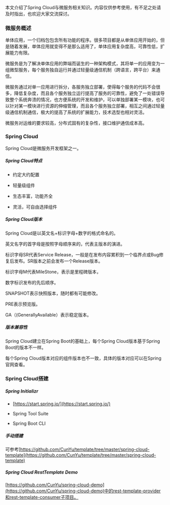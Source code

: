 本文介绍了Spring Cloud与微服务相关知识。内容仅供参考使用，有不足之处请及时指出，也欢迎大家交流探讨。

### 微服务概述

单体应用，一个归档包包含所有功能的程序。很多项目都是从单体应用开始的，但是随着发展，单体应用就变得不是那么适用了，单体应用复杂度高，可靠性低，扩展能力有限。

微服务是为了解决单体应用的弊端而诞生的一种架构模式，其将单一的应用变为一组微型服务，每个服务独自运行并通过轻量级通信机制（跨语言，跨平台）来通信。

微服务通过对单一应用进行拆分，各服务独立部署，使得每个服务的代码不会很多，降低复杂度，而且各个服务独立运行提高了服务的可靠性，避免了一处错误导致整个系统奔溃的情况，也方便系统的开发和维护，可以单独部署某一模块，也可以针对某一模块进行资源的伸缩管理，而且各个服务独立部署，相互之间通过轻量级通信机制通信，极大的提高了系统的扩展能力，技术选型也相对灵活。

微服务对运维的要求较高，分布式固有的复杂性，接口维护通信成本高。

### Spring Cloud

Spring Cloud是微服务开发框架之一。

##### Spring Cloud特点

* 约定大约配置

* 轻量级组件

* 生态丰富，功能齐全

* 灵活，可自由选择组件

##### Spring Cloud版本

Spring Cloud是以英文名+标识字母+数字的格式命名的。

英文名字的首字母是按照字母顺序来的，代表主版本的演进。

标识字母SR代表Service Release，一般是在发布内容累积到一个临界点或Bug修复后发布。SR版本之前会发布一个Release版本。

标识字母M代表MileStone，表示是里程碑版本，

数字标识发布的先后顺序。

SNAPSHOT表示快照版本，随时都有可能修改。

PRE表示预览版。

GA（(GenerallyAvailable）表示稳定版本。

##### 版本兼容性

Spring Cloud建立在Spring Boot的基础上，每个Spring Cloud版本基于Spring Boot的版本不一样。

每个Spring Cloud版本对应的组件版本也不一致，具体的版本对应可以在Spring官网查看。

### Spring Cloud搭建

##### Spring Initializr

* [https://start.spring.io/](https://start.spring.io/)

* Spring Tool Suite

* Spring Boot CLI

##### 手动搭建

可参考[https://github.com/CunYu/template/tree/master/spring-cloud-template](https://github.com/CunYu/template/tree/master/spring-cloud-template)

##### Spring Cloud RestTemplate Demo

[https://github.com/CunYu/spring-cloud-demo](https://github.com/CunYu/spring-cloud-demo)中的rest-template-provider和rest-template-consumer子项目。
